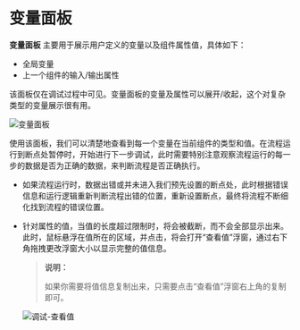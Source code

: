 # 变量面板

**变量面板** 主要用于展示用户定义的变量以及组件属性值，具体如下：

- 全局变量
- 上一个组件的输入/输出属性

该面板仅在调试过程中可见。变量面板的变量及属性可以展开/收起，这个对复杂类型的变量展示很有用。

![变量面板](https://docimages.blob.core.chinacloudapi.cn/images/Studio/Debugging/variablePanel.PNG)

使用该面板，我们可以清楚地查看到每一个变量在当前组件的类型和值。在流程运行到断点处暂停时，开始进行下一步调试，此时需要特别注意观察流程运行的每一步的数据是否为正确的数据，来判断流程是否正确执行。</br>
- 如果流程运行时，数据出错或并未进入我们预先设置的断点处，此时根据错误信息和运行逻辑重新判断流程出错的位置，重新设置断点，最终将流程不断细化找到流程的错误位置。

- 针对属性的值，当值的长度超过限制时，将会被截断，而不会全部显示出来。此时，鼠标悬浮在值所在的区域，并点击，将会打开“查看值”浮窗，通过右下角拖拽更改浮窗大小以显示完整的值信息。</br>

    >**说明：**
    >
    >如果你需要将值信息复制出来，只需要点击“查看值”浮窗右上角的复制即可。

    ![调试-查看值](https://docimages.blob.core.chinacloudapi.cn/images/Studio/Debugging/debugging-view.PNG)
